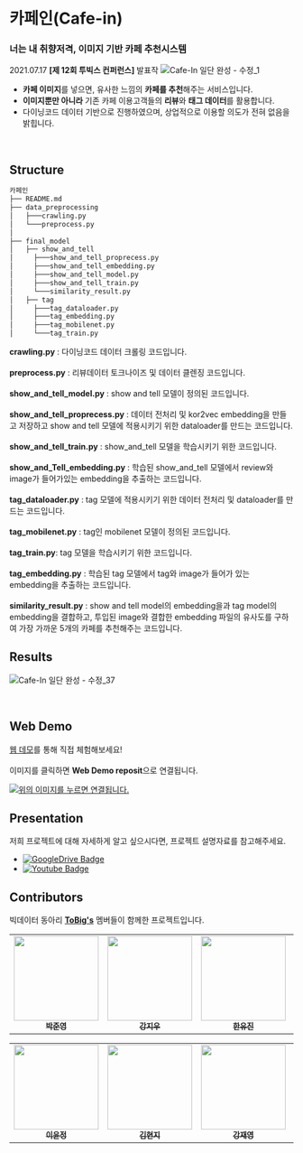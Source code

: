 # 카페인(Cafe-in)
### 너는 내 취향저격, 이미지 기반 카페 추천시스템
2021.07.17 **[제 12회 투빅스 컨퍼런스]** 발표작
![Cafe-In 일단 완성 - 수정_1](https://user-images.githubusercontent.com/67720742/125875074-9096eb63-dd38-4423-b3fd-ae7f4d504121.png)
- **카페 이미지**를 넣으면, 유사한 느낌의 **카페를 추천**해주는 서비스입니다.
- **이미지뿐만 아니라** 기존 카페 이용고객들의 **리뷰**와 **태그 데이터**를 활용합니다.
- 다이닝코드 데이터 기반으로 진행하였으며, 상업적으로 이용할 의도가 전혀 없음을 밝힙니다.

<br>

## Structure

```python
카페인
├── README.md
├── data_preprocessing
│   ├───crawling.py
│   └───preprocess.py
│   
├── final_model
│   ├── show_and_tell
│     ├───show_and_tell_proprecess.py
│     ├───show_and_tell_embedding.py
│     ├───show_and_tell_model.py
│     ├───show_and_tell_train.py
│     └───similarity_result.py
│   ├── tag   
│     ├───tag_dataloader.py
│     ├───tag_embedding.py
│     ├───tag_mobilenet.py
│     └───tag_train.py

```
**crawling.py** : 다이닝코드 데이터 크롤링 코드입니다.<br><br>
**preprocess.py** : 리뷰데이터 토크나이즈 및 데이터 클렌징 코드입니다. <br><br>
**show_and_tell_model.py** : show and tell 모델이 정의된 코드입니다. <br><br>
**show_and_tell_proprecess.py** : 데이터 전처리 및 kor2vec embedding을 만들고 저장하고 show and tell 모델에 적용시키기 위한 dataloader를 만드는 코드입니다. <br><br>
**show_and_tell_train.py** : show_and_tell 모델을 학습시키기 위한 코드입니다. <br><br>
**show_and_Tell_embedding.py** : 학습된 show_and_tell 모델에서 review와 image가 들어가있는 embedding을 추출하는 코드입니다. <br><br>
**tag_dataloader.py** : tag 모델에 적용시키기 위한 데이터 전처리 및 dataloader를 만드는 코드입니다.
<br><br>
**tag_mobilenet.py** : tag인 mobilenet 모델이 정의된 코드입니다.
<br><br>
**tag_train.py**: tag 모델을 학습시키기 위한 코드입니다.
<br><br>
**tag_embedding.py** : 학습된 tag 모델에서 tag와 image가 들어가 있는 embedding을 추출하는 코드입니다.
<br><br>
**similarity_result.py** : show and tell model의 embedding을과 tag model의 embedding을 결합하고, 투입된 image와 결합한 embedding 파일의 유사도를 구하여 가장 가까운 5개의 카페를 추천해주는 코드입니다.
<br>

## Results 
![Cafe-In 일단 완성 - 수정_37](https://user-images.githubusercontent.com/67720742/125879171-a50049e1-1e0a-4691-9d3b-653283caaa1d.png)

<br>

## Web Demo

[ 웹 데모](https://cafein-tobigs.netlify.app/)를 통해 직접 체험해보세요! <br><br>
이미지를 클릭하면 **Web Demo reposit**으로 연결됩니다.


<a href="https://github.com/YMGYM/tobigs_cafein_react_app" height="5" width="10" target="_blank">
	<img src="https://user-images.githubusercontent.com/67720742/125878431-c0f9dc87-94f7-41c4-aba2-5e393b1d521a.png" alt="위의 이미지를 누르면 연결됩니다.">
<a>


## Presentation
저희 프로젝트에 대해 자세하게 알고 싶으시다면, 프로젝트 설명자료를 참고해주세요. 
* [![GoogleDrive Badge](https://img.shields.io/badge/Presentation-405263?style=flat-square&logo=Quip&link=https://drive.google.com/file/d/1VnYsB8k4Fxu6UFhAxuTi4m01BjoH2uwS/view?usp=sharing)](https://drive.google.com/file/d/1KVP4CS0L67dRP-BfdOrwtqRtv3JrSq4k/view?usp=sharing)
* [![Youtube Badge](https://img.shields.io/badge/Youtube-ff0000?style=flat-square&logo=youtube&link=https://youtu.be/KPS1sD_lcMc)](https://youtu.be/cVN_AV9PVBY)


## Contributors
빅데이터 동아리 **[ToBig's](http://www.datamarket.kr/xe/)** 멤버들이 함께한 프로젝트입니다.
<table>
  <tr>
    <td align="center"><a href="https://github.com/pjy970108"><img src="https://user-images.githubusercontent.com/67720742/125877128-50deb393-24ea-4ec0-a002-341f31f76156.jpg" width="150" height="150"><br /><sub><b>박준영</b></sub></td>
    <td align="center"><a href="https://github.com/jiwoo0212"><img src="https://user-images.githubusercontent.com/67720742/125877217-f8d4d731-e5a9-41f6-8820-5223a4d6b0c6.jpg" width="150" height="150"><br /><sub><b>강지우</b></sub></td>
    <td align="center"><a href="https://github.com/Yu-JIn22"><img src="https://user-images.githubusercontent.com/67720742/125877246-efaefdef-e61a-4e96-8aad-d38efa95b71e.jpg" width="150" height="150"><br /><sub><b>한유진</b></sub></td>
    <td align="center"><a href="https://github.com/YMGYM"><img src="https://user-images.githubusercontent.com/67720742/125877285-c0b3eac0-27c7-405d-85fb-2c5cf80e5c12.jpg" width="150" height="150"><br /><sub><b>안민준</b></sub></td>
  </tr>
</table>

<table>
  <tr>
    <td align="center"><a href="https://github.com/yoonj98"><img src="https://user-images.githubusercontent.com/67720742/125877317-9c91c97c-2916-4bd3-a20b-fdbe9b1dc498.jpg" width="150" height="150"><br /><sub><b>이윤정</b></sub></td>
    <td align="center"><a href="https://github.com/KimHyeon-Ji"><img src="https://user-images.githubusercontent.com/67720742/125877372-c051d315-4e93-47d1-81fb-02d0a4a2332c.jpg" width="150" height="150"><br /><sub><b>김현지</b></sub></td>
    <td align="center"><a href="https://github.com/jaeyoung-kang"><img src="https://user-images.githubusercontent.com/67720742/125877506-e74f752f-3842-47d0-ab18-13dfb6680dc2.png" width="150" height="150"><br /><sub><b>강재영</b></sub></td>
    <td align="center"><a href="https://github.com/stillpsy"><img src="https://user-images.githubusercontent.com/67720742/125895509-e2d0f432-b23f-498a-925a-46a52e9bbd2b.png" width="150" height="150"><br /><sub><b>이원도</b></sub></td>
